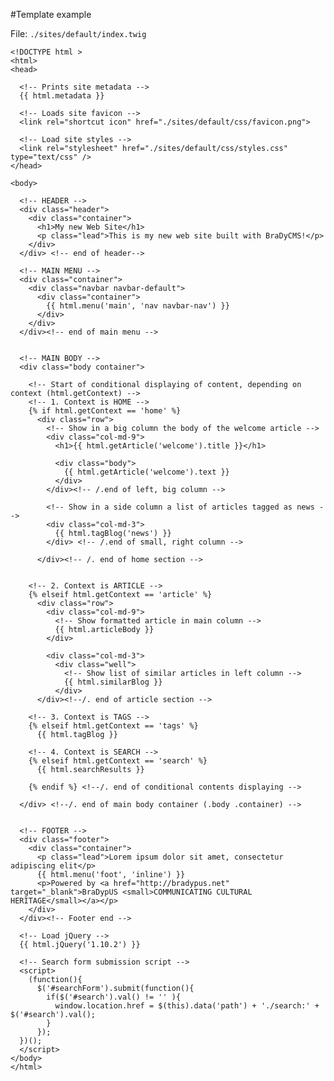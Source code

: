 #Template example

File: `./sites/default/index.twig`

    <!DOCTYPE html >
    <html>
    <head>
  
      <!-- Prints site metadata -->
      {{ html.metadata }}
  
      <!-- Loads site favicon -->
      <link rel="shortcut icon" href="./sites/default/css/favicon.png">
  
      <!-- Load site styles -->
      <link rel="stylesheet" href="./sites/default/css/styles.css" type="text/css" />
    </head>

    <body>
  
      <!-- HEADER -->
      <div class="header">
        <div class="container">
          <h1>My new Web Site</h1>
          <p class="lead">This is my new web site built with BraDyCMS!</p>
        </div>
      </div> <!-- end of header-->
    
      <!-- MAIN MENU -->
      <div class="container">
        <div class="navbar navbar-default">
          <div class="container">
            {{ html.menu('main', 'nav navbar-nav') }}
          </div>
        </div>
      </div><!-- end of main menu -->
    
    
      <!-- MAIN BODY -->
      <div class="body container">
    
        <!-- Start of conditional displaying of content, depending on context (html.getContext) -->
        <!-- 1. Context is HOME -->
        {% if html.getContext == 'home' %}
          <div class="row">
            <!-- Show in a big column the body of the welcome article -->
            <div class="col-md-9">
              <h1>{{ html.getArticle('welcome').title }}</h1>

              <div class="body">
                {{ html.getArticle('welcome').text }}
              </div>
            </div><!-- /.end of left, big column -->

            <!-- Show in a side column a list of articles tagged as news -->
            <div class="col-md-3">
              {{ html.tagBlog('news') }}
            </div> <!-- /.end of small, right column -->

          </div><!-- /. end of home section -->

        
        <!-- 2. Context is ARTICLE -->
        {% elseif html.getContext == 'article' %}
          <div class="row">
            <div class="col-md-9">
              <!-- Show formatted article in main column -->
              {{ html.articleBody }}
            </div>
        
            <div class="col-md-3">
              <div class="well">
                <!-- Show list of similar articles in left column -->
                {{ html.similarBlog }}
              </div>
          </div><!--/. end of article section -->
        
        <!-- 3. Context is TAGS -->
        {% elseif html.getContext == 'tags' %}
          {{ html.tagBlog }}
      
        <!-- 4. Context is SEARCH -->
        {% elseif html.getContext == 'search' %}
          {{ html.searchResults }}

        {% endif %} <!--/. end of conditional contents displaying -->

      </div> <!--/. end of main body container (.body .container) -->
  
  
      <!-- FOOTER -->
      <div class="footer">
        <div class="container">
          <p class="lead">Lorem ipsum dolor sit amet, consectetur adipiscing elit</p>
          {{ html.menu('foot', 'inline') }}
          <p>Powered by <a href="http://bradypus.net" target="_blank">BraDypUS <small>COMMUNICATING CULTURAL HERITAGE</small></a></p>
        </div>
      </div><!-- Footer end -->

      <!-- Load jQuery -->
      {{ html.jQuery('1.10.2') }}
  
      <!-- Search form submission script -->
      <script>
        (function(){
          $('#searchForm').submit(function(){
            if($('#search').val() != '' ){
              window.location.href = $(this).data('path') + './search:' + $('#search').val();
            }
          });
      })();
      </script>
    </body>
    </html>
